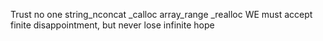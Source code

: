 Trust no one
string_nconcat
_calloc
array_range
_realloc
WE must accept finite disappointment, but never lose infinite hope
